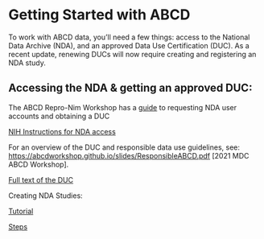 # Getting Started with ABCD 

To work with ABCD data, you’ll need a few things: access to the National Data Archive (NDA), and an approved Data Use Certification (DUC). As a recent update, renewing DUCs will now require creating and registering an NDA study. 

## Accessing the NDA & getting an approved DUC: 
The ABCD Repro-Nim Workshop has a [guide](https://docs.google.com/document/d/18hsT2x15bypuXFcfMQb9Ck_YEB7VvY2j4w5hwbV78A4/edit) to requesting NDA user accounts and obtaining a DUC 

[NIH Instructions for NDA access](https://nda.nih.gov/about/creating-an-nda-account) 

For an overview of the DUC and responsible data use guidelines, see: https://abcdworkshop.github.io/slides/ResponsibleABCD.pdf [2021 MDC ABCD Workshop]. 

[Full text of the DUC](https://s3.amazonaws.com/nda.nih.gov/Documents/NDA+Data+Access+Request+DUC+FINAL.pdf) 

Creating NDA Studies:

[Tutorial](https://nda.nih.gov/training/module?trainingModuleId=training.study&slideId=slide.study.intro) 

[Steps](https://nda.nih.gov/get/manuscript-preparation.html) 
